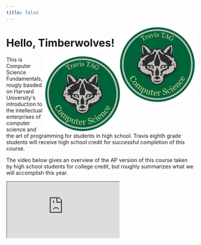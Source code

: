 ```yaml
---
title: false
---
```


<div style="float: right">
    <img style="align: right" src="assets/CS_Logo_S.png">
</div>

# Hello, Timberwolves! 

<div style="float: right">
    <img style="align: right" src="assets/CS_Logo_S.png">
</div>This is Computer Science Fundamentals, rougly basded on Harvard University's introduction to the intellectual enterprises of computer science and the art of programming for students in high school. Travis eighth grade students will receive high school credit for successful completion of this course.

The video below gives an overview of the AP version of this course taken by high school students for college credit, but roughly summarizes what we will accomplish this year.

<iframe src="https://www.youtube.com/embed/tZxLMIk_SaY?playlist=GAB6Gm7pTTA"></iframe>
